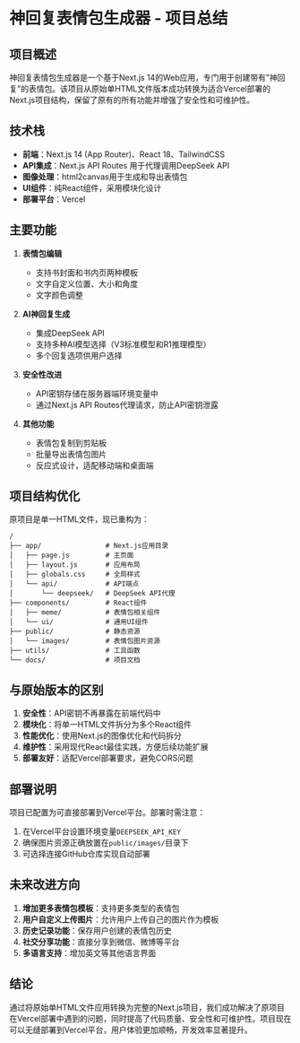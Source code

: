 # 神回复表情包生成器 - 项目总结

## 项目概述

神回复表情包生成器是一个基于Next.js 14的Web应用，专门用于创建带有"神回复"的表情包。该项目从原始单HTML文件版本成功转换为适合Vercel部署的Next.js项目结构，保留了原有的所有功能并增强了安全性和可维护性。

## 技术栈

- **前端**：Next.js 14 (App Router)、React 18、TailwindCSS
- **API集成**：Next.js API Routes 用于代理调用DeepSeek API
- **图像处理**：html2canvas用于生成和导出表情包
- **UI组件**：纯React组件，采用模块化设计
- **部署平台**：Vercel

## 主要功能

1. **表情包编辑**
   - 支持书封面和书内页两种模板
   - 文字自定义位置、大小和角度
   - 文字颜色调整

2. **AI神回复生成**
   - 集成DeepSeek API
   - 支持多种AI模型选择（V3标准模型和R1推理模型）
   - 多个回复选项供用户选择

3. **安全性改进**
   - API密钥存储在服务器端环境变量中
   - 通过Next.js API Routes代理请求，防止API密钥泄露

4. **其他功能**
   - 表情包复制到剪贴板
   - 批量导出表情包图片
   - 反应式设计，适配移动端和桌面端

## 项目结构优化

原项目是单一HTML文件，现已重构为：

```
/
├── app/                # Next.js应用目录
│   ├── page.js         # 主页面
│   ├── layout.js       # 应用布局
│   ├── globals.css     # 全局样式
│   └── api/            # API端点
│       └── deepseek/   # DeepSeek API代理
├── components/         # React组件
│   ├── meme/           # 表情包相关组件
│   └── ui/             # 通用UI组件
├── public/             # 静态资源
│   └── images/         # 表情包图片资源
├── utils/              # 工具函数
└── docs/               # 项目文档
```

## 与原始版本的区别

1. **安全性**：API密钥不再暴露在前端代码中
2. **模块化**：将单一HTML文件拆分为多个React组件
3. **性能优化**：使用Next.js的图像优化和代码拆分
4. **维护性**：采用现代React最佳实践，方便后续功能扩展
5. **部署友好**：适配Vercel部署要求，避免CORS问题

## 部署说明

项目已配置为可直接部署到Vercel平台。部署时需注意：

1. 在Vercel平台设置环境变量`DEEPSEEK_API_KEY`
2. 确保图片资源正确放置在`public/images/`目录下
3. 可选择连接GitHub仓库实现自动部署

## 未来改进方向

1. **增加更多表情包模板**：支持更多类型的表情包
2. **用户自定义上传图片**：允许用户上传自己的图片作为模板
3. **历史记录功能**：保存用户创建的表情包历史
4. **社交分享功能**：直接分享到微信、微博等平台
5. **多语言支持**：增加英文等其他语言界面

## 结论

通过将原始单HTML文件应用转换为完整的Next.js项目，我们成功解决了原项目在Vercel部署中遇到的问题，同时提高了代码质量、安全性和可维护性。项目现在可以无缝部署到Vercel平台，用户体验更加顺畅，开发效率显著提升。